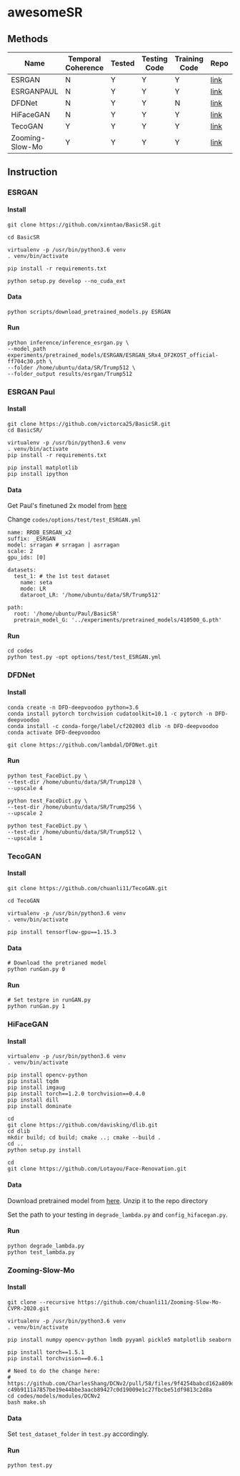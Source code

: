 # awesomeSR


## Methods

| Name | Temporal Coherence | Tested | Testing Code | Training Code| Repo | Paper | Year | 
|---|---|---|---|---|---|---|---|
| ESRGAN  |  N | Y | Y | Y | [link](https://github.com/xinntao/BasicSR) | [link](https://arxiv.org/abs/1809.00219) | 2018 |
| ESRGANPAUL  |  N | Y | Y | Y | [link](https://github.com/victorca25/BasicSR) | [link](https://arxiv.org/abs/1809.00219) | 2018 |
| DFDNet  |  N | Y | Y | N | [link](https://github.com/lambdal/DFDNet) | [link](https://arxiv.org/abs/2008.00418) | 2020 |
| HiFaceGAN  |  N | Y | Y | Y | [link](https://github.com/Lotayou/Face-Renovation) | [link](https://arxiv.org/abs/2005.05005) | 2020 |
| TecoGAN  |  Y | Y | Y | Y | [link](https://github.com/chuanli11/TecoGAN.git) | [link](https://arxiv.org/abs/1811.09393) | 2018 |
| Zooming-Slow-Mo  |  Y | Y | Y | Y | [link](https://github.com/Mukosame/Zooming-Slow-Mo-CVPR-2020) | [link](https://arxiv.org/abs/2002.11616) | 2020 |



## Instruction

### ESRGAN

#### Install

```
git clone https://github.com/xinntao/BasicSR.git

cd BasicSR

virtualenv -p /usr/bin/python3.6 venv
. venv/bin/activate

pip install -r requirements.txt

python setup.py develop --no_cuda_ext

```


#### Data

```
python scripts/download_pretrained_models.py ESRGAN
```

#### Run

```
python inference/inference_esrgan.py \
--model_path experiments/pretrained_models/ESRGAN/ESRGAN_SRx4_DF2KOST_official-ff704c30.pth \
--folder /home/ubuntu/data/SR/Trump512 \
--folder_output results/esrgan/Trump512
```

### ESRGAN Paul

#### Install

```
git clone https://github.com/victorca25/BasicSR.git
cd BasicSR/

virtualenv -p /usr/bin/python3.6 venv
. venv/bin/activate
pip install -r requirements.txt

pip install matplotlib
pip install ipython
```

#### Data

Get Paul's finetuned 2x model from [here](https://drive.google.com/file/d/196ABbvXSMw0gGYe9W_6NExAiK6GcanGT/view?usp=sharing)

Change `codes/options/test/test_ESRGAN.yml` 

```
name: RRDB_ESRGAN_x2
suffix: _ESRGAN
model: srragan # srragan | asrragan
scale: 2
gpu_ids: [0]

datasets:
  test_1: # the 1st test dataset
    name: seta
    mode: LR
    dataroot_LR: '/home/ubuntu/data/SR/Trump512'

path:
  root: '/home/ubuntu/Paul/BasicSR'
  pretrain_model_G: '../experiments/pretrained_models/410500_G.pth'
```

#### Run

```
cd codes
python test.py -opt options/test/test_ESRGAN.yml
```



### DFDNet

#### Install

```
conda create -n DFD-deepvoodoo python=3.6
conda install pytorch torchvision cudatoolkit=10.1 -c pytorch -n DFD-deepvoodoo
conda install -c conda-forge/label/cf202003 dlib -n DFD-deepvoodoo
conda activate DFD-deepvoodoo

git clone https://github.com/lambdal/DFDNet.git
```

#### Run

```
python test_FaceDict.py \
--test-dir /home/ubuntu/data/SR/Trump128 \
--upscale 4

python test_FaceDict.py \
--test-dir /home/ubuntu/data/SR/Trump256 \
--upscale 2

python test_FaceDict.py \
--test-dir /home/ubuntu/data/SR/Trump512 \
--upscale 1
```


### TecoGAN

#### Install

```
git clone https://github.com/chuanli11/TecoGAN.git

cd TecoGAN

virtualenv -p /usr/bin/python3.6 venv
. venv/bin/activate

pip install tensorflow-gpu==1.15.3
```

#### Data

```
# Download the pretrianed model
python runGan.py 0
```

#### Run

```
# Set testpre in runGAN.py
python runGan.py 1

```

### HiFaceGAN

#### Install

```
virtualenv -p /usr/bin/python3.6 venv
. venv/bin/activate

pip install opencv-python
pip install tqdm
pip install imgaug
pip install torch==1.2.0 torchvision==0.4.0
pip install dill
pip install dominate

cd
git clone https://github.com/davisking/dlib.git
cd dlib
mkdir build; cd build; cmake ..; cmake --build .
cd ..
python setup.py install

cd
git clone https://github.com/Lotayou/Face-Renovation.git
```

#### Data

Download pretrained model from [here](https://yadi.sk/d/Pl_hxVZPa_PHew). Unzip it to the repo directory

Set the path to your testing in `degrade_lambda.py` and `config_hifacegan.py`.

#### Run

```
python degrade_lambda.py
python test_lambda.py
```


### Zooming-Slow-Mo

#### Install

```
git clone --recursive https://github.com/chuanli11/Zooming-Slow-Mo-CVPR-2020.git

virtualenv -p /usr/bin/python3.6 venv
. venv/bin/activate

pip install numpy opencv-python lmdb pyyaml pickle5 matplotlib seaborn

pip install torch==1.5.1
pip install torchvision==0.6.1

# Need to do the change here:
# https://github.com/CharlesShang/DCNv2/pull/58/files/9f4254babcd162a809d165fa2430a780d14761f4#diff-c49b9111a7857be19e44bbe3aacb89427c0d19009e1c27fbcbe51df9813c2d8a
cd codes/models/modules/DCNv2
bash make.sh
```


#### Data

Set `test_dataset_folder` in `test.py` accordingly.



#### Run

```
python test.py
``` 
